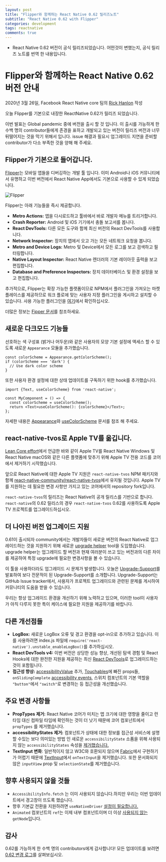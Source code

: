 ```yaml
---
layout: post
title: "Flipper와 함께하는 React Native 0.62 릴리즈노트"
subtitle: "React Native 0.62 with Flipper"
categories: development
tags: reactnative
comments: true
---
```


- React Native 0.62 버전이 공식 릴리즈되었습니다. 어떤것이 변했는지, 공식 릴리즈 노트를 번역 한 내용입니다.

# Flipper와 함께하는 React Native 0.62 버전 안내

2020년 3월 26일, Facebook React Native core 팀의 [Rick Hanlon](https://twitter.com/rickhanlonii) 작성

오늘 Flipper를 기본으로 내장한 ReactNative 0.62가 릴리즈 되었습니다.

이번 발표는 Global pandemic 중에 버전을 출시 할 것 입니다. 이 출시를 가능하게 한 수백 명의 contributor들에게 존경을 표하고 개발되고 있는 버전이 릴리즈 버전과 너무 뒤떨어지는 것을 막기 위해서 입니다. issue 해결과 필요시 업그레이드 지연을 준비할 contributor가 다소 부족한 것을 양해 해 주세요.

## Flipper가 기본으로 들어갑니다.

[Flipper](https://fbflipper.com/)는 모바일 앱들을 디버깅하는 개발 툴 입니다. 이미 Android나 iOS 커뮤니티에서 유명하고 이번 버전에서 React Native App에서도 기본으로 사용할 수 있게 되었습니다.

![Flipper](https://reactnative.dev/blog/assets/0.62-flipper.png)

Flipper는 아래 기능들을 즉시 제공합니다.

- **Metro Actions:** 앱을 다시로드하고 툴바에서 바로 개발자 메뉴를 트리거합니다.
- **Crash Reporter:** Android 및 iOS 기기에서 충돌 보고서를 봅니다.
- **React DevTools:** 다른 모든 도구와 함께 최신 버전의 React DevTools를 사용합니다.
- **Network Inspector:** 장치의 앱에서 오고 가는 모든 네트워크 요청을 봅니다.
- **Metro and Device Logs:** Metro 및 Device에서 모든 로그를 보고 검색하고 필터링합니다.
- **Native Layout Inspector:** React Native 렌더러의 기본 레이아웃 출력을 보고 편집합니다.
- **Database and Preference Inspectors:** 장치 데이터베이스 및 환경 설정을 보고 편집합니다.

추가적으로, Flipper는 확장 가능한 플랫폼이므로 NPM에서 플러그인을 가져오는 마켓 플레이스를 제공하므로 워크 플로에 맞는 사용자 지정 플러그인을 게시하고 설치할 수 있습니다. 사용 가능한 플러그인을 [여기](https://www.npmjs.com/search?q=flipper-plugin)에서 확인하십시오.

더많은 정보는 [Fipper 문서](https://fbflipper.com/docs/features/react-native.html)를 참조하세요.

## 새로운 다크모드 기능들

선호하는 색 구성표 (밝거나 어두운)와 같은 사용자의 모양 기본 설정에 액세스 할 수 있도록 새로운 `Appearance` 모듈을 추가했습니다.

```
const colorScheme = Appearance.getColorScheme();
if (colorScheme === 'dark') {
  // Use dark color scheme
}
```

또한 사용자 환경 설정에 대한 상태 업데이트를 구독하기 위한 hook를 추가했습니다.

```
import {Text, useColorScheme} from 'react-native';

const MyComponent = () => {
  const colorScheme = useColorScheme();
  return <Text>useColorScheme(): {colorScheme}</Text>;
};
```

자세한 내용은 [Appearance](https://reactnative.dev/docs/appearance)와 [useColorScheme](https://reactnative.dev/docs/usecolorscheme) 문서를 참조 해 주세요.

## react-native-tvos로 Apple TV를 옮깁니다.

[Lean Core effort](https://reactnative.dev/blog/#lean-core)에서 언급한 바와 같이 Apple TV를 React Native Windows 및 React Native macOS와 같은 다른 플랫폼에 맞추기 위해 Apple TV 전용 코드를 코어에서 제거하기 시작했습니다.

앞으로 React Native에 대한 Apple TV 지원은 `react-native-tvos` NPM 패키지와 함께 [react-native-community/react-native-tvos](https://github.com/react-native-community/react-native-tvos)에서 유지될 것입니다. Apple TV를 지원하는 데 필요한 변경 사항만 가지고 있는 코어에서의 repository fork입니다.

`react-native-tvos`의 릴리즈는 React Native의 공개 릴리스를 기반으로 합니다. `react-native`의 0.62 릴리스의 경우 `react-native-tvos` 0.62를 사용하도록 Apple TV 프로젝트를 업그레이드하십시오.

## 더 나아진 버전 업그레이드 지원

0.61이 출시되자 community에서는 개발자들이 새로운 버전의 React Native로 업그레이드하는 것을 지원하기 위해 새로운 [upgrade helper](https://react-native-community.github.io/upgrade-helper/) tool을 도입했습니다. upgrade helper는 업그레이드 할 버전과 현재 여러분이 쓰고 있는 버전과의 다른 차이를 제공하여 특정 upgrade에 필요한 변경사항을 볼 수 있습니다.

이 툴을 사용하더라도 업그레이드 시 문제가 발생합니다. 오늘은 [Upgrade-Support](https://github.com/react-native-community/upgrade-support)를 발표하여 보다 전문적이 된 Upgrade-Support를 소개합니다. Upgrade-Support는 GitHub Issue tracker에서, 사용자가 프로젝트 업그레이드와 관련된 문제를 게시하여 커뮤니티의 도움을 받을 수 있습니다.

우리는 항상 업그레이드 환경을 개선하기 위해 노력하고 있으며, 이러한 tool이 사용자가 아직 다루지 못한 특이 케이스에 필요한 지원을 제공하기를 바랍니다.

## 다른 개선점들

- **LogBox:** 새로운 LogBox 오류 및 경고 환경을 opt-in으로 추가하고 있습니다. 이를 사용하려면 index.js 파일에 `require('react-native').unstable_enableLogBox()`를 추가하십시오.
- **React DevTools v4:** 이번 버전은 상당한 성능 향상, 개선된 탐색 경험 및 React Hooks에 대한 완전한 지원을 제공하는 최신 [React DevTools](https://reactjs.org/blog/2019/08/15/new-react-devtools.html)로 업그레이드하는 것이 포함됩니다.
- **접근성 향상:** [accessibilityValue](https://reactnative.dev/docs/accessibility#accessibilityvalue-ios-androidhttps://reactnative.dev/docs/accessibility#accessibilityvalue-ios-android) 추가, [Touchables](https://github.com/facebook/react-native/commit/8c0c860e38f57e18296f689e47dfb4a54088c260)에 빠진 props들, `onSlidingComplete` [accessibility events](https://github.com/facebook/react-native/commit/c7aa6dc8270c0eabc913fe6c617c8131e3f4b3c5), 스위치 컴포넌트의 기본 역할을 `"button"`에서 `"switch"`로 변경하는 등 접근성을 개선했습니다.

## 주요 변경 사항들

- **PropTypes 제거:** React Native 코어가 미치는 앱 크기에 대한 영향을 줄이고 런타임 대신 컴파일 타임에 확인하는 것이 더 낫기 때문에 코어 컴포넌트에서 `propTypes` 를 제거했습니다.
- **accessibilityStates 제거:** 컴포넌트가 상태에 대한 정보를 접근성 서비스에 설명 할 수있는 보다 의미있는 방법 인 새로운 `accessibilityState` 소품을 위해 사용되지 않는 `accessibilityStates` 속성을 [제거했습니다.](https://github.com/facebook/react-native/commit/7b35f427fd66cb0f36921b992095fe5b3c14d8b9)
- **TextInput 변화**: 일반적이지 않고 W3C와 호환되지 않으며 [Fabric](https://github.com/react-native-community/discussions-and-proposals/issues/4)에서 구현하기가 어렵기 때문에 [TextInput](https://github.com/facebook/react-native/commit/3f7e0a2c9601fc186f25bfd794cd0008ac3983ab)에서 `onTextInput`을 제거했습니다. 또한 문서화되지 않은 `inputView` prop 및 `selectionState`를 제거했습니다.

## 향후 사용되지 않을 것들

- `AccessibilityInfo.fetch` 는 이미 사용되지 않습니다.하지만 우리는 이번 업데이트에서 경고창이 뜨도록 했습니다.
- 향후 기본값 전환을 지원하려면 `useNativeDriver` [설정이 필요합니다.](https://github.com/facebook/react-native/commit/5876052615f4858ed5fc32fa3da9b64695974238)
- `Animated` 컴포넌트의 `ref`는 이제 내부 컴포넌트이며 더 이상 [사용되지 않는](https://github.com/facebook/react-native/commit/66e72bb4e00aafbcb9f450ed5db261d98f99f82a) `getNode`입니다.

## 감사

0.62를 가능하게 한 수백 명의 contributors에게 감사합니다! 모든 업데이트를 보려면 [0.62 변경 로그](https://github.com/react-native-community/releases/blob/master/CHANGELOG.md#0620)를 살펴보십시오.
